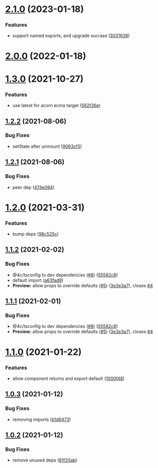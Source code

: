 # [2.1.0](https://github.com/jquense/jarle/compare/v2.0.0...v2.1.0) (2023-01-18)


### Features

* support named exports, and upgrade sucrase ([3031638](https://github.com/jquense/jarle/commit/3031638c51f67ede9cfe43c351ea4871ca76c473))





# [2.0.0](https://github.com/jquense/jarle/compare/v2.0.0-beta.1...v2.0.0) (2022-01-18)





# [1.3.0](https://github.com/jquense/jarle/compare/v1.2.2...v1.3.0) (2021-10-27)


### Features

* use latest for acorn ecma target ([562f36e](https://github.com/jquense/jarle/commit/562f36e053accbcfa354217e6f9be7b12bb922b8))





## [1.2.2](https://github.com/jquense/jarle/compare/v1.2.1...v1.2.2) (2021-08-06)


### Bug Fixes

* setState after unmount ([9063cf5](https://github.com/jquense/jarle/commit/9063cf5959ab40c8ccb0af3351f4a087cf48e6aa))





## [1.2.1](https://github.com/jquense/jarle/compare/v1.2.0...v1.2.1) (2021-08-06)


### Bug Fixes

* peer dep ([474e084](https://github.com/jquense/jarle/commit/474e0842a8b67cf028bcedcb74956c116a9d28ec))





# [1.2.0](https://github.com/jquense/jarle/compare/v1.1.2...v1.2.0) (2021-03-31)


### Features

* bump deps ([98c525c](https://github.com/jquense/jarle/commit/98c525cb91744547a9956e086988c70d386a8915))





## [1.1.2](https://github.com/jquense/jarle/compare/v1.1.0...v1.1.2) (2021-02-02)


### Bug Fixes

* @4c/tsconfig to dev dependencies ([#8](https://github.com/jquense/jarle/issues/8)) ([55582c8](https://github.com/jquense/jarle/commit/55582c842a8a77c9caa9c5526ff9345f87181916))
* default import ([a63fad9](https://github.com/jquense/jarle/commit/a63fad971261c40b09bde999cd0c917056e63e54))
* **Preview:** allow props to override defaults ([#5](https://github.com/jquense/jarle/issues/5)) ([3e3e3a7](https://github.com/jquense/jarle/commit/3e3e3a77b6611d0b7c759199833bc9a26c939f51)), closes [#4](https://github.com/jquense/jarle/issues/4)





## [1.1.1](https://github.com/jquense/jarle/compare/v1.1.0...v1.1.1) (2021-02-01)


### Bug Fixes

* @4c/tsconfig to dev dependencies ([#8](https://github.com/jquense/jarle/issues/8)) ([55582c8](https://github.com/jquense/jarle/commit/55582c842a8a77c9caa9c5526ff9345f87181916))
* **Preview:** allow props to override defaults ([#5](https://github.com/jquense/jarle/issues/5)) ([3e3e3a7](https://github.com/jquense/jarle/commit/3e3e3a77b6611d0b7c759199833bc9a26c939f51)), closes [#4](https://github.com/jquense/jarle/issues/4)





# [1.1.0](https://github.com/jquense/jarle/compare/v1.0.3...v1.1.0) (2021-01-22)


### Features

* allow component returns and export default ([1000f48](https://github.com/jquense/jarle/commit/1000f48271f0a9424c9e00b27323b5a89e99de42))





## [1.0.3](https://github.com/jquense/jarle/compare/v1.0.2...v1.0.3) (2021-01-12)


### Bug Fixes

* removing imports ([b1d6473](https://github.com/jquense/jarle/commit/b1d647376b118204c9e37852f140ebc5674db9a0))





## [1.0.2](https://github.com/jquense/jarle/compare/v1.0.1...v1.0.2) (2021-01-12)


### Bug Fixes

* remove unused deps ([81f20ab](https://github.com/jquense/jarle/commit/81f20ab0abecd477dac76a53acfd3013af13d23c))





